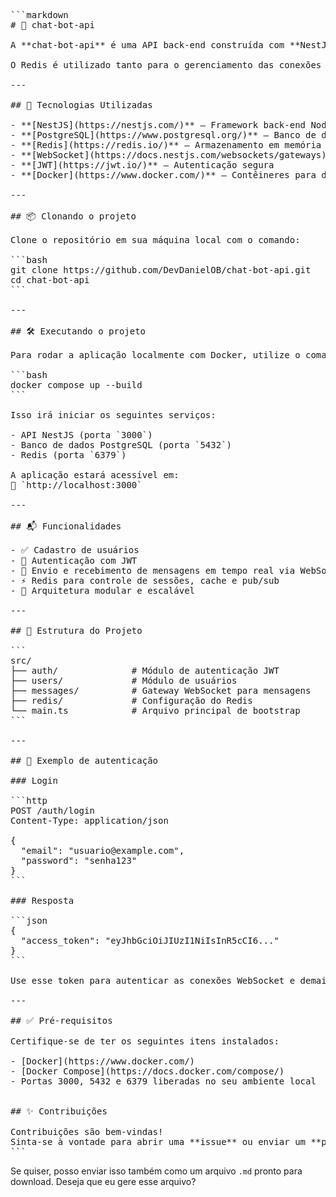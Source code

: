 
<pre lang="markdown">
```markdown
# 🤖 chat-bot-api

A **chat-bot-api** é uma API back-end construída com **NestJS**, que permite a criação de usuários, autenticação com **JWT** e troca de mensagens em tempo real entre usuários cadastrados, utilizando **WebSocket** e **Redis**.

O Redis é utilizado tanto para o gerenciamento das conexões WebSocket quanto para cache/sessões. A persistência dos dados é feita com **PostgreSQL** e todo o ambiente é orquestrado via **Docker**.

---

## 🚀 Tecnologias Utilizadas

- **[NestJS](https://nestjs.com/)** – Framework back-end Node.js
- **[PostgreSQL](https://www.postgresql.org/)** – Banco de dados relacional
- **[Redis](https://redis.io/)** – Armazenamento em memória para cache/sessões e pub/sub
- **[WebSocket](https://docs.nestjs.com/websockets/gateways)** – Comunicação em tempo real
- **[JWT](https://jwt.io/)** – Autenticação segura
- **[Docker](https://www.docker.com/)** – Contêineres para desenvolvimento e produção

---

## 📦 Clonando o projeto

Clone o repositório em sua máquina local com o comando:

```bash
git clone https://github.com/DevDanielOB/chat-bot-api.git
cd chat-bot-api
```

---

## 🛠️ Executando o projeto

Para rodar a aplicação localmente com Docker, utilize o comando abaixo no terminal:

```bash
docker compose up --build
```

Isso irá iniciar os seguintes serviços:

- API NestJS (porta `3000`)
- Banco de dados PostgreSQL (porta `5432`)
- Redis (porta `6379`)

A aplicação estará acessível em:  
🔗 `http://localhost:3000`

---

## 📬 Funcionalidades

- ✅ Cadastro de usuários
- 🔐 Autenticação com JWT
- 💬 Envio e recebimento de mensagens em tempo real via WebSocket
- ⚡ Redis para controle de sessões, cache e pub/sub
- 🧩 Arquitetura modular e escalável

---

## 📂 Estrutura do Projeto

```
src/
├── auth/              # Módulo de autenticação JWT
├── users/             # Módulo de usuários
├── messages/          # Gateway WebSocket para mensagens
├── redis/             # Configuração do Redis
└── main.ts            # Arquivo principal de bootstrap
```

---

## 🔐 Exemplo de autenticação

### Login

```http
POST /auth/login
Content-Type: application/json

{
  "email": "usuario@example.com",
  "password": "senha123"
}
```

### Resposta

```json
{
  "access_token": "eyJhbGciOiJIUzI1NiIsInR5cCI6..."
}
```

Use esse token para autenticar as conexões WebSocket e demais endpoints protegidos.

---

## ✅ Pré-requisitos

Certifique-se de ter os seguintes itens instalados:

- [Docker](https://www.docker.com/)
- [Docker Compose](https://docs.docker.com/compose/)
- Portas 3000, 5432 e 6379 liberadas no seu ambiente local


## ✨ Contribuições

Contribuições são bem-vindas!  
Sinta-se à vontade para abrir uma **issue** ou enviar um **pull request**.
```
</pre>

Se quiser, posso enviar isso também como um arquivo `.md` pronto para download. Deseja que eu gere esse arquivo?

